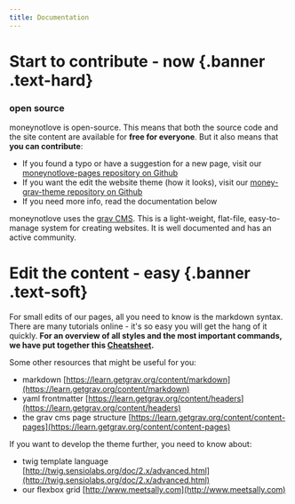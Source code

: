 ```yaml
---
title: Documentation
---
```


# Start to contribute - now {.banner .text-hard}

### open source

moneynotlove is open-source. This means that both the source code and the site content are available for __free for everyone__. But it also means that __you can contribute__:

- If you found a typo or have a suggestion for a new page, visit our [moneynotlove-pages repository on Github](https://github.com/vitopepito/moneynotlove-pages)
- If you want the edit the website theme (how it looks), visit our [money-grav-theme repository on Github](https://github.com/vitopepito/money-grav-theme)
- If you need more info, read the documentation below

moneynotlove uses the [grav CMS](https://getgrav.org). This is a light-weight, flat-file, easy-to-manage system for creating websites. It is well documented and has an active community.

# Edit the content - easy {.banner .text-soft}

For small edits of our pages, all you need to know is the markdown syntax. There are many tutorials online - it's so easy you will get the hang of it quickly. __For an overview of all styles and the most important commands, we have put together this [Cheatsheet](../cheatsheet).__

Some other resources that might be useful for you:
- markdown [https://learn.getgrav.org/content/markdown](https://learn.getgrav.org/content/markdown)
- yaml frontmatter [https://learn.getgrav.org/content/headers](https://learn.getgrav.org/content/headers)
- the grav cms page structure [https://learn.getgrav.org/content/content-pages](https://learn.getgrav.org/content/content-pages)

If you want to develop the theme further, you need to know about:
- twig template language [http://twig.sensiolabs.org/doc/2.x/advanced.html](http://twig.sensiolabs.org/doc/2.x/advanced.html)
- our flexbox grid [http://www.meetsally.com](http://www.meetsally.com)
